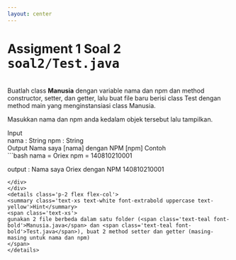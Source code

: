 ```yaml
---
layout: center
---
```

# Assigment 1 Soal 2 <kbd>soal2/<span class='text-teal'>Test.java</span></kbd>

<br>
Buatlah class <b>Manusia</b> dengan variable nama dan npm dan method constructor, setter, dan getter, lalu buat file baru berisi class Test dengan method main yang menginstansiasi class Manusia. 

Masukkan nama dan npm anda kedalam objek tersebut lalu tampilkan.

<div class='mt-6 grid grid-cols-[0.2fr_1.5fr] items-center text-sm'>
<span class='text-xs text-white font-extrabold uppercase text-yellow'>Input</span>
<div class='flex flex-col mb-2'>
<span>nama : String</span>
<span>npm : String</span>
</div>
<span class='text-xs text-white font-extrabold uppercase text-yellow'>Output</span>
<span>Nama saya [<span class='text-green'>nama</span>] dengan NPM [<span class='text-green'>npm</span>]</span>
<span class='text-xs text-white font-extrabold uppercase text-yellow'>Contoh</span>
<div class='mt-4 flex flex-col mb-2'>
```bash
nama    = Oriex
npm     = 140810210001

output  :
Nama saya Oriex dengan NPM 140810210001
```
</div>
</div>
<details class='p-2 flex flex-col'>
<summary class='text-xs text-white font-extrabold uppercase text-yellow'>Hint</summary>
<span class='text-xs'>
gunakan 2 file berbeda dalam satu folder (<span class='text-teal font-bold'>Manusia.java</span> dan <span class='text-teal font-bold'>Test.java</span>), buat 2 method setter dan getter (masing-masing untuk nama dan npm)
</span>
</details>